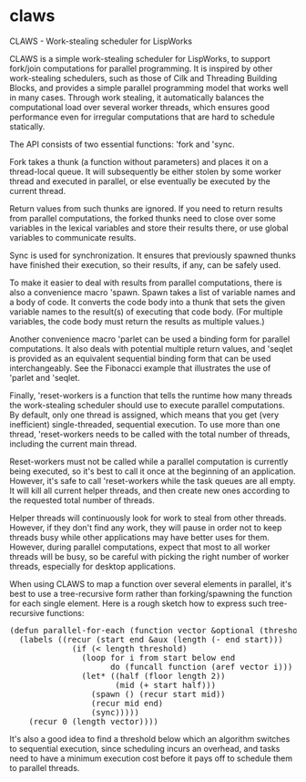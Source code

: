 claws
=====

CLAWS - Work-stealing scheduler for LispWorks

CLAWS is a simple work-stealing scheduler for LispWorks, to support fork/join
computations for parallel programming. It is inspired by other work-stealing
schedulers, such as those of Cilk and Threading Building Blocks, and provides a
simple parallel programming model that works well in many cases. Through work
stealing, it automatically balances the computational load over several worker
threads, which ensures good performance even for irregular computations that
are hard to schedule statically.

The API consists of two essential functions: 'fork and 'sync.

Fork takes a thunk (a function without parameters) and places it on a
thread-local queue. It will subsequently be either stolen by some worker thread
and executed in parallel, or else eventually be executed by the current thread.

Return values from such thunks are ignored. If you need to return results from
parallel computations, the forked thunks need to close over some variables in
the lexical variables and store their results there, or use global variables to
communicate results.

Sync is used for synchronization. It ensures that previously spawned thunks
have finished their execution, so their results, if any, can be safely used.

To make it easier to deal with results from parallel computations, there is
also a convenience macro 'spawn. Spawn takes a list of variable names and a
body of code. It converts the code body into a thunk that sets the given
variable names to the result(s) of executing that code body. (For multiple
variables, the code body must return the results as multiple values.)

Another convenience macro 'parlet can be used a binding form for parallel
computations. It also deals with potential multiple return values, and 'seqlet
is provided as an equivalent sequential binding form that can be used
interchangeably. See the Fibonacci example that illustrates the use of 'parlet
and 'seqlet.

Finally, 'reset-workers is a function that tells the runtime how many threads
the work-stealing scheduler should use to execute parallel computations. By
default, only one thread is assigned, which means that you get (very
inefficient) single-threaded, sequential execution. To use more than one
thread, 'reset-workers needs to be called with the total number of threads,
including the current main thread.

Reset-workers must not be called while a parallel computation is currently
being executed, so it's best to call it once at the beginning of an
application. However, it's safe to call 'reset-workers while the task queues
are all empty. It will kill all current helper threads, and then create new
ones according to the requested total number of threads.

Helper threads will continuously look for work to steal from other threads.
However, if they don't find any work, they will pause in order not to keep
threads busy while other applications may have better uses for them. However,
during parallel computations, expect that most to all worker threads will be
busy, so be careful with picking the right number of worker threads, especially
for desktop applications.

When using CLAWS to map a function over several elements in parallel, it's best
to use a tree-recursive form rather than forking/spawning the function for each
single element. Here is a rough sketch how to express such tree-recursive
functions:

<pre>
(defun parallel-for-each (function vector &optional (threshold 10))
  (labels ((recur (start end &aux (length (- end start)))
             (if (&lt; length threshold)
               (loop for i from start below end
                     do (funcall function (aref vector i)))
               (let* ((half (floor length 2))
                      (mid (+ start half)))
                 (spawn () (recur start mid))
                 (recur mid end)
                 (sync)))))
    (recur 0 (length vector))))
</pre>

It's also a good idea to find a threshold below which an algorithm switches to
sequential execution, since scheduling incurs an overhead, and tasks need to
have a minimum execution cost before it pays off to schedule them to parallel
threads.

